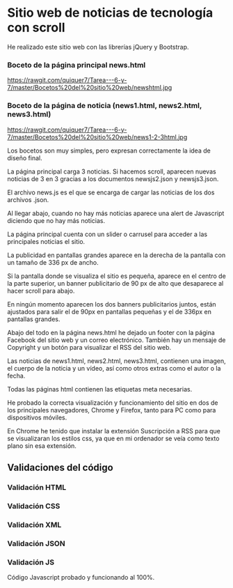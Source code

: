 # Sitio web de noticias de tecnología con scroll
He realizado este sitio web con las librerías jQuery y Bootstrap.

### Boceto de la página principal news.html
https://rawgit.com/quiquer7/Tarea---6-y-7/master/Bocetos%20del%20sitio%20web/newshtml.jpg

### Boceto de la página de noticia (news1.html, news2.html, news3.html)
https://rawgit.com/quiquer7/Tarea---6-y-7/master/Bocetos%20del%20sitio%20web/news1-2-3html.jpg

Los bocetos son muy simples, pero expresan correctamente la idea de diseño final.

La página principal carga 3 noticias. Si hacemos scroll, aparecen nuevas noticias de 3 en 3 gracias a los documentos newsjs2.json y newsjs3.json.

El archivo news.js es el que se encarga de cargar las noticias de los dos archivos .json.

Al llegar abajo, cuando no hay más noticias aparece una alert de Javascript diciendo que no hay más noticias. 

La página principal cuenta con un slider o carrusel para acceder a las principales noticias el sitio.

La publicidad en pantallas grandes aparece en la derecha de la pantalla con un tamaño de 336 px de ancho.

Si la pantalla donde se visualiza el sitio es pequeña, aparece en el centro de la parte superior, un banner publicitario de 90 px de alto que desaparece al hacer scroll para abajo.

En ningún momento aparecen los dos banners publicitarios juntos, están ajustados para salir el de 90px en pantallas pequeñas y el de 336px en pantallas grandes.

Abajo del todo en la página news.html he dejado un footer con la página Facebook del sitio web y un correo electrónico.
También hay un mensaje de Copyright y un botón para visualizar el RSS del sitio web.

Las noticias de news1.html, news2.html, news3.html, contienen una imagen, el cuerpo de la noticia y un vídeo, así como otros extras como el autor o la fecha.

Todas las páginas html contienen las etiquetas meta necesarias.

He probado la correcta visualización y funcionamiento del sitio en dos de los principales navegadores, Chrome y Firefox, tanto para PC como para dispositivos móviles.

En Chrome he tenido que instalar la extensión Suscripción a RSS para que se visualizaran los estilos css, ya que en mi ordenador se veía como texto plano sin esa extensión.

## Validaciones del código
### Validación HTML

### Validación CSS

### Validación XML

### Validación JSON

### Validación JS
Código Javascript probado y funcionando al 100%.

